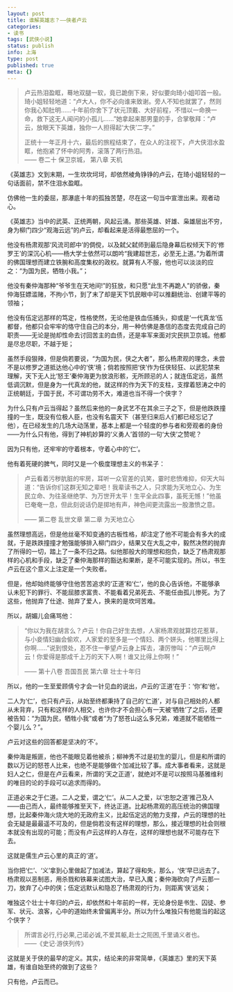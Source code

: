 ```yaml
---
layout: post
title: 谁解英雄志？——侠者卢云
categories:
- 读书
tags: [武侠小说]
status: publish
info: 上海
type: post
published: true
meta: {}
---
```


> 卢云热泪盈眶，蓦地双腿一软，竟已跪倒下来，好似要向琦小姐叩首一般。琦小姐轻轻地道：“卢大人，你不必向谁来致谢。旁人不知也就罢了，然则你我心知肚明……十年前你舍下了状元顶戴、大好前程，不惜以一命换一命，救下这无人闻问的小孤儿……”她拿起来那男童的手，合掌敬拜：“卢云，放眼天下英雄，独你一人担得起‘大侠’二字。”    
>    
> 正统十一年正月十六，最后的旅程结束了，在众人的注视下，卢大侠泪水盈眶，他抱紧了怀中的阿秀，滚落了两行热泪。   
> —— 卷二十 保卫京城， 第八章 天机


《英雄志》文到末期，一生坎坎坷坷，却依然棱角铮铮的卢云，在琦小姐轻轻的一句话面前，禁不住泪水盈眶。

仿佛他一生的委屈，那瀑底十年的孤独苦楚，尽在这一句当中宣泄出来。观者动心。

《英雄志》当中的武英、正统两朝，风起云涌。那些英雄、奸雄、枭雄层出不穷，身为柳门四少“观海云远”的卢云，却看起来是活得最憋屈的一个。

他没有杨肃观那‘风流司郎中’的倜傥，以及弑父弑师到最后隐身幕后权倾天下的‘修罗王’的深沉心机——杨大学士依然可以朗吟“我建超世志，必至无上道。”为着所谓的佛国理想而建立铁腕和高度集权的政权。就算有人不服，他也可以淡淡的应之：“为国为民，牺牲小我。”；

他没有秦仲海那种“爷爷生在天地间!”的狂放，和只愿“此生不再跪人”的骄傲，秦仲海狂嫖滥赌，不拘小节，到了末了却是天下饥民眼中可以推翻统治、创建平等的领袖；

他没有伍定远那样的笃定，性格使然，无论他是铁血伍捕头，抑或是‘一代真龙’伍都督，他都只会牢牢的恪守住自己的本分，用一种仿佛是愚信的态度去完成自己的职责——无论是抛却性命去讨回苦主的血债，还是率军来面对灾民拱卫京城。他都是尽忠尽职，不越于矩；

虽然手段狠辣，但是倘若要说，“为国为民，侠之大者”，那么杨肃观的理念，未尝不是以修罗之道抵达他心中的‘侠’境；倘若按照把‘侠’作为任侠轻狂、以武犯禁来理解，天下无人比‘怒王’秦仲海更为放浪形骸，无所顾忌的人；就连伍定远，虽然低调沉默，但是身为一代真龙的他，就这样的作为天下的支柱，支撑着怒涛之中的正统朝廷，于国于民，不可谓功劳不大，难道也当不得一个侠字？

为什么只有卢云当得起？虽然后来他的一身武艺不在其余三子之下，但是他跌跌撞撞的一生，既没有位极人臣，也没有名震天下（甚至归来后人们都已经忘记了他），在已经发生的几场大动荡里，基本上都是一个轻度的参与者和旁观者的身份——为什么只有他，得到了神机妙算的‘义勇人’首领的一句‘大侠’之赞呢？

因为只有他，还牢牢的守着根本，守着心中的‘仁’。

他有着死硬的脾气，同时又是一个极度理想主义的书呆子：

>卢云看着污秽肮脏的牢房，耳听一众官差的讥笑，霎时悲愤难抑，仰天大叫道：“告诉你们这群无知之辈吧！我辈读书之人，只求能为天地立心、为生民立命、为往圣继绝学、为万世开太平！生平全此四事，虽死无憾！”他虽已奄奄一息，但此刻说话仍是掷地有声，神色间更流露出一股激愤之意。
>
>—— 第二卷 乱世文章 第二章 为天地立心

虽然理想高远，但是他丝毫不知变通的古板性格，却注定了他不可能会有多大的成就，于是跌跌撞撞才勉强能够排入柳门四少，结果又在大乱之中，毅然决然的抛弃了所得的一切，踏上了一条不归之路。似他那般大的理想和抱负，缺乏了杨肃观那样的心机和手段，缺乏了秦仲海那样的豁达和果断，是不可能实现的。所以，书生卢云在这个意义上注定是一个失败者。

但是，他却始终能够守住他苦苦追求的‘正道’和‘仁’，他的良心告诉他，不能够承认未犯下的罪行、不能屈膝求富贵、不能看着兄弟死去、不能任由孤儿惨死。为了这些，他抛弃了仕途、抛弃了爱人，换来的是坎坷苦难。

所以，胡媚儿会痛骂他：

> “你以为我在胡言么？卢云！你自己好生去想，人家杨肃观就算捻花惹草，与小妾情妇幽会偷欢，人家爱的至多是一个情妇、两个姘头，他哪里比得上你啊……”说到恨处，忍不住一拳望卢云身上挥去，凄厉惨叫：“卢云啊卢云！你爱得是那成千上万的天下人啊！谁又比得上你啊！”    
>
> —— 第十八卷 吾国吾民 第六章 壮士十年归

所以，他的一生至爱顾倩兮才会一针见血的说出，卢云的‘正道’在于：‘你’和‘他’。

二人为‘仁’，也只有卢云，从始至终都秉持了自己的‘仁道’，对与自己相处的人都从未背弃，只有和这样的人相交，也许你才不会担心有一天被‘牺牲’了之后，还要被告知：“为国为民，牺牲小我”或者“为了怒苍山这么多兄弟，难道就不能牺牲一个婴儿么？”。

卢云对这些的回答都是坚决的‘不’。

秦仲海是叛匪，他也不能眼见着他被杀；柳神秀不过是初生的婴儿，但是和所谓的数以万记的怒苍人比来，也绝不是能够做个加减比较了事。成大事者看来，这就是妇人之仁，但是在卢云看来，所谓的‘天之正道’，就绝对不是可以按照马基雅维利的唯目的论的手段可以追求而得的。

正道必来之于仁道。二人之爱，谓之‘仁’。从二人之爱，以‘忠恕之道’推己及人——由己而人，最终能够推至天下，终达正道。比起杨肃观的高压统治的佛国理想，比起秦仲海火烧大地的无政府主义，比起伍定远的勉力支撑，卢云的理想的社会无疑是最最遥不可及的，但是倘若没有这样的理想，那么，接近理想的社会则根本就没有出现的可能；而没有卢云这样的人存在，这样的理想也就不可能存在下去。

这就是儒生卢云心里的真正的‘道’。

当你把‘仁’、‘义’拿到心里做起了加减法，算起了得和失，那么，‘侠’早已远去了。杨肃观以恶制恶，用杀戮和铁幕来试图大治，早已入魔；秦仲海砍向了卢云那一刀，放弃了心中的侠；伍定远默认和隐忍了杨肃观的行为，则距离‘侠’远矣；

唯独这个壮士十年归的卢云，却依然和十年前的一样，无论身份是书生、囚徒、参军、状元、浪客，心中的道始终未曾偏离半分。所以为什么唯独只有他能当的起这个侠字？

> 所谓言必行,行必果,己诺必诚,不爱其躯,赴士之阨困,千里诵义者也。    
> ——《史记·游侠列传》

这就是关于侠的最早的定义。其实，结论来的非常简单，《英雄志》里的天下英雄，有谁自始至终的做到了这些？

只有他，卢云而已。
